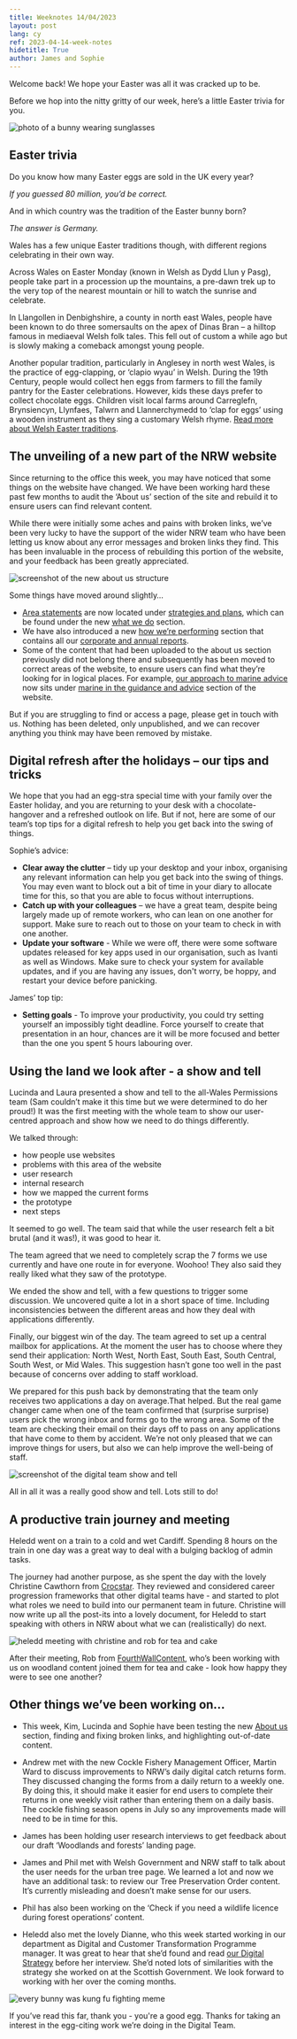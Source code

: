 ```yaml
---
title: Weeknotes 14/04/2023
layout: post
lang: cy
ref: 2023-04-14-week-notes
hidetitle: True
author: James and Sophie
---
```


Welcome back! We hope your Easter was all it was cracked up to be.

Before we hop into the nitty gritty of our week, here’s a little Easter trivia for you.

![photo of a bunny wearing sunglasses](https://github.com/nrw-digital/week-notes/blob/992506aec9b86ec0e4f4c8cafb70dd205d767131/images/bunny.jpg?raw=true)

## Easter trivia

Do you know how many Easter eggs are sold in the UK every year?

_If you guessed 80 million, you’d be correct._

And in which country was the tradition of the Easter bunny born?

_The answer is Germany._

Wales has a few unique Easter traditions though, with different regions celebrating in their own way.

Across Wales on Easter Monday (known in Welsh as Dydd Llun y Pasg), people take part in a procession up the mountains, a pre-dawn trek up to the very top of the nearest mountain or hill to watch the sunrise and celebrate.

In Llangollen in Denbighshire, a county in north east Wales, people have been known to do three somersaults on the apex of Dinas Bran – a hilltop famous in mediaeval Welsh folk tales. This fell out of custom a while ago but is slowly making a comeback amongst young people.

Another popular tradition, particularly in Anglesey in north west Wales, is the practice of egg-clapping, or ‘clapio wyau’ in Welsh. During the 19th Century, people would collect hen eggs from farmers to fill the family pantry for the Easter celebrations. However, kids these days prefer to collect chocolate eggs. Children visit local farms around Carreglefn, Brynsiencyn, Llynfaes, Talwrn and Llannerchymedd to ‘clap for eggs’ using a wooden instrument as they sing a customary Welsh rhyme. [Read more about Welsh Easter traditions](https://thetab.com/uk/cardiff/2021/04/02/here-are-the-welsh-easter-traditions-you-need-to-know-about-57528).

## The unveiling of a new part of the NRW website

Since returning to the office this week, you may have noticed that some things on the website have changed. We have been working hard these past few months to audit the ‘About us’ section of the site and rebuild it to ensure users can find relevant content.

While there were initially some aches and pains with broken links, we’ve been very lucky to have the support of the wider NRW team who have been letting us know about any error messages and broken links they find. This has been invaluable in the process of rebuilding this portion of the website, and your feedback has been greatly appreciated.

![screenshot of the new about us structure](https://github.com/nrw-digital/week-notes/blob/992506aec9b86ec0e4f4c8cafb70dd205d767131/images/about%20us.PNG?raw=true)

Some things have moved around slightly…

+ [Area statements](https://naturalresourceswales.gov.uk/about-us/what-we-do/strategies-and-plans/area-statements/?lang=en) are now located under [strategies and plans](https://naturalresourceswales.gov.uk/about-us/what-we-do/strategies-and-plans/?lang=en), which can be found under the new [what we do](https://naturalresourceswales.gov.uk/about-us/what-we-do/?lang=en) section.
+ We have also introduced a new [how we’re performing](https://naturalresourceswales.gov.uk/about-us/how-were-performing/?lang=en) section that contains all our [corporate and annual reports](https://naturalresourceswales.gov.uk/about-us/how-were-performing/reporting-on-our-performance/?lang=en).
+ Some of the content that had been uploaded to the about us section previously did not belong there and subsequently has been moved to correct areas of the website, to ensure users can find what they’re looking for in logical places. For example, [our approach to marine advice](https://naturalresourceswales.gov.uk/guidance-and-advice/business-sectors/marine/our-approach-to-marine-advice/?lang=en) now sits under [marine in the guidance and advice](https://naturalresources.wales/guidance-and-advice/business-sectors/marine/?lang=en) section of the website.  

But if you are struggling to find or access a page, please get in touch with us. Nothing has been deleted, only unpublished, and we can recover anything you think may have been removed by mistake.

## Digital refresh after the holidays – our tips and tricks

We hope that you had an egg-stra special time with your family over the Easter holiday, and you are returning to your desk with a chocolate-hangover and a refreshed outlook on life. But if not, here are some of our team’s top tips for a digital refresh to help you get back into the swing of things.

Sophie’s advice:
+ **Clear away the clutter** – tidy up your desktop and your inbox, organising any relevant information can help you get back into the swing of things. You may even want to block out a bit of time in your diary to allocate time for this, so that you are able to focus without interruptions.
+ **Catch up with your colleagues** – we have a great team, despite being largely made up of remote workers, who can lean on one another for support. Make sure to reach out to those on your team to check in with one another.
+ **Update your software** - While we were off, there were some software updates released for key apps used in our organisation, such as Ivanti as well as Windows. Make sure to check your system for available updates, and if you are having any issues, don't worry, be hoppy, and restart your device before panicking.

James’ top tip:
+ **Setting goals** - To improve your productivity, you could try setting yourself an impossibly tight deadline. Force yourself to create that presentation in an hour, chances are it will be more focused and better than the one you spent 5 hours labouring over. 

## Using the land we look after - a show and tell

Lucinda and Laura presented a show and tell to the all-Wales Permissions team (Sam couldn’t make it this time but we were determined to do her proud!) It was the first meeting with the whole team to show our user-centred approach and show how we need to do things differently.

We talked through:
+ how people use websites
+ problems with this area of the website
+ user research
+ internal research
+ how we mapped the current forms
+ the prototype
+ next steps

It seemed to go well. The team said that while the user research felt a bit brutal (and it was!), it was good to hear it.

The team agreed that we need to completely scrap the 7 forms we use currently and have one route in for everyone. Woohoo! They also said they really liked what they saw of the prototype.

We ended the show and tell, with a few questions to trigger some discussion. We uncovered quite a lot in a short space of time. Including inconsistencies between the different areas and how they deal with applications differently.

Finally, our biggest win of the day. The team agreed to set up a central mailbox for applications. At the moment the user has to choose where they send their application: North West, North East, South East, South Central, South West, or Mid Wales. This suggestion hasn’t gone too well in the past because of concerns over adding to staff workload.

We prepared for this push back by demonstrating that the team only receives two applications a day on average.That helped. But the real game changer came when one of the team confirmed that (surprise surprise) users pick the wrong inbox and forms go to the wrong area. Some of the team are checking their email on their days off to pass on any applications that have come to them by accident. We’re not only pleased that we can improve things for users, but also we can help improve the well-being of staff.

![screenshot of the digital team show and tell](https://github.com/nrw-digital/week-notes/blob/992506aec9b86ec0e4f4c8cafb70dd205d767131/images/show%20and%20tell%20weeknotes%20pic.png?raw=true)

All in all it was a really good show and tell. Lots still to do!

## A productive train journey and meeting 

Heledd went on a train to a cold and wet Cardiff. Spending 8 hours on the train in one day was a great way to deal with a bulging backlog of admin tasks. 

The journey had another purpose, as she spent the day with the lovely Christine Cawthorn from [Crocstar](https://crocstar.com). They reviewed and considered career progression frameworks that other digital teams have -  and started to plot what roles we need to build into our permanent team in future. Christine will now write up all the post-its into a lovely document, for Heledd to start speaking with others in NRW about what we can (realistically) do next.

![heledd meeting with christine and rob for tea and cake](https://github.com/nrw-digital/week-notes/blob/992506aec9b86ec0e4f4c8cafb70dd205d767131/images/heledd%20crocstar.png?raw=true)

After their meeting, Rob from [FourthWallContent](https://www.fourthwallcontent.com), who’s been working with us on woodland content joined them for tea and cake - look how happy they were to see one another?

## Other things we’ve been working on…

+ This week, Kim, Lucinda and Sophie have been testing the new [About us](https://naturalresources.wales/about-us/?lang=en) section, finding and fixing broken links, and highlighting out-of-date content.

+ Andrew met with the new Cockle Fishery Management Officer, Martin Ward to discuss improvements to NRW’s daily digital catch returns form. They discussed changing the forms from a daily return to a weekly one. By doing this, it should make it easier for end users to complete their returns in one weekly visit rather than entering them on a daily basis. The cockle fishing season opens in July so any improvements made will need to be in time for this.

+ James has been holding user research interviews to get feedback about our draft ‘Woodlands and forests’ landing page.

+ James and Phil met with Welsh Government and NRW staff to talk about the user needs for the urban tree page. We learned a lot and now we have an additional task: to review our Tree Preservation Order content. It’s currently misleading and doesn’t make sense for our users.

+ Phil has also been working on the ‘Check if you need a wildlife licence during forest operations’ content.

+ Heledd also met the lovely Dianne, who this week started working in our department as Digital and Customer Transformation Programme manager. It was great to hear that she’d found and read [our Digital Strategy](https://naturalresources.wales/about-us/what-we-do/strategies-and-plans/digital-strategy-for-natural-resources-wales-2022-25/?lang=en) before her interview. She’d noted lots of similarities with the strategy she worked on at the Scottish Government. We look forward to working with her over the coming months. 

![every bunny was kung fu fighting meme](https://github.com/nrw-digital/week-notes/blob/992506aec9b86ec0e4f4c8cafb70dd205d767131/images/kung%20fu%20bunny.jpg?raw=true)

If you’ve read this far, thank you - you're a good egg. Thanks for taking an interest in the egg-citing work we’re doing in the Digital Team.
